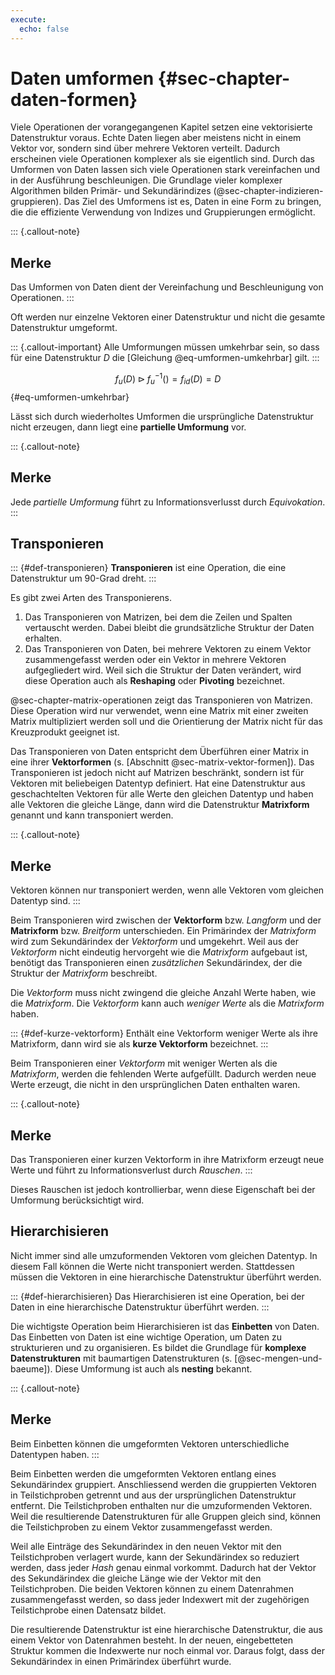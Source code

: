 ```yaml
---
execute: 
  echo: false
---
```

# Daten umformen {#sec-chapter-daten-formen}

Viele Operationen der vorangegangenen Kapitel setzen eine vektorisierte Datenstruktur voraus. Echte Daten liegen aber meistens nicht in einem Vektor vor, sondern sind über mehrere Vektoren verteilt. Dadurch erscheinen viele Operationen komplexer als sie eigentlich sind. Durch das Umformen von Daten lassen sich viele Operationen stark vereinfachen und in der Ausführung beschleunigen. Die Grundlage vieler komplexer Algorithmen bilden Primär- und Sekundärindizes (@sec-chapter-indizieren-gruppieren). Das Ziel des Umformens ist es, Daten in eine Form zu bringen, die die effiziente Verwendung von Indizes und Gruppierungen ermöglicht.

::: {.callout-note}
## Merke
Das Umformen von Daten dient der Vereinfachung und Beschleunigung von Operationen.
:::

Oft werden nur einzelne Vektoren einer Datenstruktur und nicht die gesamte Datenstruktur umgeformt.

::: {.callout-important}
Alle Umformungen müssen umkehrbar sein, so dass für eine Datenstruktur $D$ die [Gleichung @eq-umformen-umkehrbar] gilt.
:::

$$
f_u(D) \triangleright f^{-1}_u() = f_{id}(D) = D
$$ {#eq-umformen-umkehrbar}

Lässt sich durch wiederholtes Umformen die ursprüngliche Datenstruktur nicht erzeugen, dann liegt eine **partielle Umformung** vor. 

::: {.callout-note}
## Merke
Jede *partielle Umformung* führt zu Informationsverlusst durch *Equivokation*.
:::

## Transponieren

::: {#def-transponieren}
**Transponieren** ist eine Operation, die eine Datenstruktur um 90-Grad dreht. 
:::

Es gibt zwei Arten des Transponierens.

1. Das Transponieren von Matrizen, bei dem die Zeilen und Spalten vertauscht werden. Dabei bleibt die grundsätzliche Struktur der Daten erhalten. 
2. Das Transponieren von Daten, bei mehrere Vektoren zu einem Vektor zusammengefasst werden oder ein Vektor in mehrere Vektoren aufgegliedert wird. Weil sich die Struktur der Daten verändert, wird diese Operation auch als **Reshaping** oder **Pivoting** bezeichnet.

@sec-chapter-matrix-operationen zeigt das Transponieren von Matrizen. Diese Operation wird nur verwendet, wenn eine Matrix mit einer zweiten Matrix multipliziert werden soll und die Orientierung der Matrix nicht für das Kreuzprodukt geeignet ist.

Das Transponieren von Daten entspricht dem Überführen einer Matrix in eine ihrer **Vektorformen** (s. [Abschnitt @sec-matrix-vektor-formen]). Das Transponieren ist jedoch nicht auf Matrizen beschränkt, sondern ist für Vektoren mit beliebeigen Datentyp definiert. Hat eine Datenstruktur aus geschachtelten Vektoren für alle Werte den gleichen Datentyp und haben alle Vektoren die gleiche Länge, dann wird die Datenstruktur **Matrixform** genannt und kann transponiert werden.

::: {.callout-note}
## Merke
Vektoren können nur transponiert werden, wenn alle Vektoren vom gleichen Datentyp sind.
:::

Beim Transponieren wird zwischen der **Vektorform** bzw. *Langform* und der **Matrixform** bzw. *Breitform* unterschieden. Ein Primärindex der *Matrixform* wird zum Sekundärindex der *Vektorform* und umgekehrt. Weil aus der *Vektorform* nicht eindeutig hervorgeht wie die *Matrixform* aufgebaut ist, benötigt das Transponieren einen *zusätzlichen* Sekundärindex, der die Struktur der *Matrixform* beschreibt.

Die *Vektorform* muss nicht zwingend die gleiche Anzahl Werte haben, wie die *Matrixform*. Die *Vektorform* kann auch *weniger Werte* als die *Matrixform* haben. 

::: {#def-kurze-vektorform}
Enthält eine Vektorform weniger Werte als ihre Matrixform, dann wird sie als **kurze Vektorform** bezeichnet.
:::

Beim Transponieren einer *Vektorform* mit weniger Werten als die *Matrixform*, werden die fehlenden Werte aufgefüllt. Dadurch werden neue Werte erzeugt, die nicht in den ursprünglichen Daten enthalten waren.

::: {.callout-note}
## Merke
Das Transponieren einer kurzen Vektorform in ihre Matrixform erzeugt neue Werte und führt zu Informationsverlust durch *Rauschen*.
:::

Dieses Rauschen ist jedoch kontrollierbar, wenn diese Eigenschaft bei der Umformung berücksichtigt wird.

## Hierarchisieren

Nicht immer sind alle umzuformenden Vektoren vom gleichen Datentyp. In diesem Fall können die Werte nicht transponiert werden. Stattdessen müssen die Vektoren in eine hierarchische Datenstruktur überführt werden.

::: {#def-hierarchisieren}
Das Hierarchisieren ist eine Operation, bei der Daten in eine hierarchische Datenstruktur überführt werden.
:::

Die wichtigste Operation beim Hierarchisieren ist das **Einbetten** von Daten. Das Einbetten von Daten ist eine wichtige Operation, um Daten zu strukturieren und zu organisieren. Es bildet die Grundlage für **komplexe Datenstrukturen** mit baumartigen Datenstrukturen (s. [@sec-mengen-und-baeume]). Diese Umformung ist auch als **nesting** bekannt.

::: {.callout-note}
## Merke
Beim Einbetten können die umgeformten Vektoren unterschiedliche Datentypen haben.
:::

Beim Einbetten werden die umgeformten Vektoren entlang eines Sekundärindex gruppiert. Anschliessend werden die gruppierten Vektoren in Teilstichproben getrennt und aus der ursprünglichen Datenstruktur entfernt. Die Teilstichproben enthalten nur die umzuformenden Vektoren. Weil die resultierende Datenstrukturen für alle Gruppen gleich sind, können die Teilstichproben zu einem Vektor zusammengefasst werden.

Weil alle Einträge des Sekundärindex in den neuen Vektor mit den Teilstichproben verlagert wurde, kann der Sekundärindex so reduziert werden, dass jeder *Hash* genau einmal vorkommt. Dadurch hat der Vektor des Sekundärindex die gleiche Länge wie der Vektor mit den Teilstichproben. Die beiden Vektoren können zu einem Datenrahmen zusammengefasst werden, so dass jeder Indexwert mit der zugehörigen Teilstichprobe einen Datensatz bildet. 

Die resultierende Datenstruktur ist eine hierarchische Datenstruktur, die aus einem Vektor von Datenrahmen besteht. In der neuen, eingebetteten Struktur kommen die Indexwerte nur noch einmal vor. Daraus folgt, dass der Sekundärindex in einen Primärindex überführt wurde.

